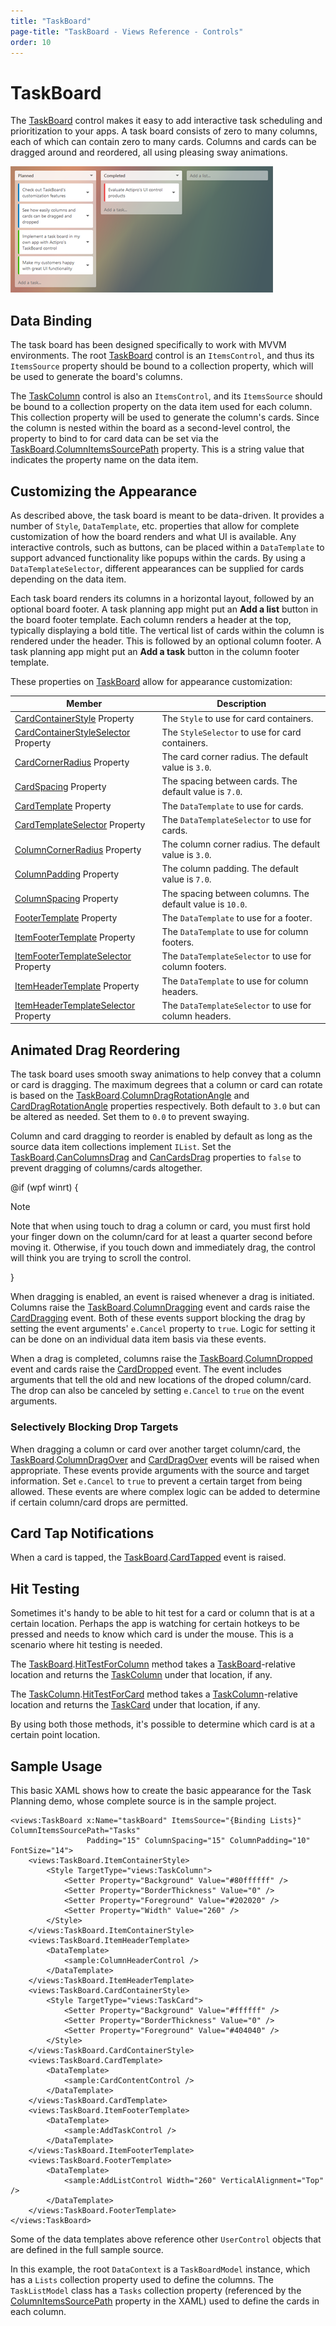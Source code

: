 ```yaml
---
title: "TaskBoard"
page-title: "TaskBoard - Views Reference - Controls"
order: 10
---
```

# TaskBoard

The [TaskBoard](xref:@ActiproUIRoot.Controls.Views.TaskBoard) control makes it easy to add interactive task scheduling and prioritization to your apps.  A task board consists of zero to many columns, each of which can contain zero to many cards.  Columns and cards can be dragged around and reordered, all using pleasing sway animations.

![Screenshot](../images/taskboard-task-planning.png)

## Data Binding

The task board has been designed specifically to work with MVVM environments.  The root [TaskBoard](xref:@ActiproUIRoot.Controls.Views.TaskBoard) control is an `ItemsControl`, and thus its `ItemsSource` property should be bound to a collection property, which will be used to generate the board's columns.

The [TaskColumn](xref:@ActiproUIRoot.Controls.Views.TaskColumn) control is also an `ItemsControl`, and its `ItemsSource` should be bound to a collection property on the data item used for each column.  This collection property will be used to generate the column's cards.  Since the column is nested within the board as a second-level control, the property to bind to for card data can be set via the [TaskBoard](xref:@ActiproUIRoot.Controls.Views.TaskBoard).[ColumnItemsSourcePath](xref:@ActiproUIRoot.Controls.Views.TaskBoard.ColumnItemsSourcePath) property.  This is a string value that indicates the property name on the data item.

## Customizing the Appearance

As described above, the task board is meant to be data-driven.  It provides a number of `Style`, `DataTemplate`, etc. properties that allow for complete customization of how the board renders and what UI is available.  Any interactive controls, such as buttons, can be placed within a `DataTemplate` to support advanced functionality like popups within the cards.  By using a `DataTemplateSelector`, different appearances can be supplied for cards depending on the data item.

Each task board renders its columns in a horizontal layout, followed by an optional board footer.  A task planning app might put an **Add a list** button in the board footer template.  Each column renders a header at the top, typically displaying a bold title.  The vertical list of cards within the column is rendered under the header.  This is followed by an optional column footer.  A task planning app might put an **Add a task** button in the column footer template.

These properties on [TaskBoard](xref:@ActiproUIRoot.Controls.Views.TaskBoard) allow for appearance customization:

| Member | Description |
|-----|-----|
| [CardContainerStyle](xref:@ActiproUIRoot.Controls.Views.TaskBoard.CardContainerStyle) Property | The `Style` to use for card containers. |
| [CardContainerStyleSelector](xref:@ActiproUIRoot.Controls.Views.TaskBoard.CardContainerStyleSelector) Property | The `StyleSelector` to use for card containers. |
| [CardCornerRadius](xref:@ActiproUIRoot.Controls.Views.TaskBoard.CardCornerRadius) Property | The card corner radius.  The default value is `3.0`. |
| [CardSpacing](xref:@ActiproUIRoot.Controls.Views.TaskBoard.CardSpacing) Property | The spacing between cards.  The default value is `7.0`. |
| [CardTemplate](xref:@ActiproUIRoot.Controls.Views.TaskBoard.CardTemplate) Property | The `DataTemplate` to use for cards. |
| [CardTemplateSelector](xref:@ActiproUIRoot.Controls.Views.TaskBoard.CardTemplateSelector) Property | The `DataTemplateSelector` to use for cards. |
| [ColumnCornerRadius](xref:@ActiproUIRoot.Controls.Views.TaskBoard.ColumnCornerRadius) Property | The column corner radius.  The default value is `3.0`. |
| [ColumnPadding](xref:@ActiproUIRoot.Controls.Views.TaskBoard.ColumnPadding) Property | The column padding.  The default value is `7.0`. |
| [ColumnSpacing](xref:@ActiproUIRoot.Controls.Views.TaskBoard.ColumnSpacing) Property | The spacing between columns.  The default value is `10.0`. |
| [FooterTemplate](xref:@ActiproUIRoot.Controls.Views.TaskBoard.FooterTemplate) Property | The `DataTemplate` to use for a footer. |
| [ItemFooterTemplate](xref:@ActiproUIRoot.Controls.Views.TaskBoard.ItemFooterTemplate) Property | The `DataTemplate` to use for column footers. |
| [ItemFooterTemplateSelector](xref:@ActiproUIRoot.Controls.Views.TaskBoard.ItemFooterTemplateSelector) Property | The `DataTemplateSelector` to use for column footers. |
| [ItemHeaderTemplate](xref:@ActiproUIRoot.Controls.Views.TaskBoard.ItemHeaderTemplate) Property | The `DataTemplate` to use for column headers. |
| [ItemHeaderTemplateSelector](xref:@ActiproUIRoot.Controls.Views.TaskBoard.ItemHeaderTemplateSelector) Property | The `DataTemplateSelector` to use for column headers. |

## Animated Drag Reordering

The task board uses smooth sway animations to help convey that a column or card is dragging.  The maximum degrees that a column or card can rotate is based on the [TaskBoard](xref:@ActiproUIRoot.Controls.Views.TaskBoard).[ColumnDragRotationAngle](xref:@ActiproUIRoot.Controls.Views.TaskBoard.ColumnDragRotationAngle) and [CardDragRotationAngle](xref:@ActiproUIRoot.Controls.Views.TaskBoard.CardDragRotationAngle) properties respectively.  Both default to `3.0` but can be altered as needed.  Set them to `0.0` to prevent swaying.

Column and card dragging to reorder is enabled by default as long as the source data item collections implement `IList`.  Set the [TaskBoard](xref:@ActiproUIRoot.Controls.Views.TaskBoard).[CanColumnsDrag](xref:@ActiproUIRoot.Controls.Views.TaskBoard.CanColumnsDrag) and [CanCardsDrag](xref:@ActiproUIRoot.Controls.Views.TaskBoard.CanCardsDrag) properties to `false` to prevent dragging of columns/cards altogether.

@if (wpf winrt) {

> [!NOTE]
> Note that when using touch to drag a column or card, you must first hold your finger down on the column/card for at least a quarter second before moving it.  Otherwise, if you touch down and immediately drag, the control will think you are trying to scroll the control.

}

When dragging is enabled, an event is raised whenever a drag is initiated.  Columns raise the [TaskBoard](xref:@ActiproUIRoot.Controls.Views.TaskBoard).[ColumnDragging](xref:@ActiproUIRoot.Controls.Views.TaskBoard.ColumnDragging) event and cards raise the [CardDragging](xref:@ActiproUIRoot.Controls.Views.TaskBoard.CardDragging) event.  Both of these events support blocking the drag by setting the event arguments' `e.Cancel` property to `true`.  Logic for setting it can be done on an individual data item basis via these events.

When a drag is completed, columns raise the [TaskBoard](xref:@ActiproUIRoot.Controls.Views.TaskBoard).[ColumnDropped](xref:@ActiproUIRoot.Controls.Views.TaskBoard.ColumnDropped) event and cards raise the [CardDropped](xref:@ActiproUIRoot.Controls.Views.TaskBoard.CardDropped) event.  The event includes arguments that tell the old and new locations of the droped column/card.  The drop can also be canceled by setting `e.Cancel` to `true` on the event arguments.

### Selectively Blocking Drop Targets

When dragging a column or card over another target column/card, the [TaskBoard](xref:@ActiproUIRoot.Controls.Views.TaskBoard).[ColumnDragOver](xref:@ActiproUIRoot.Controls.Views.TaskBoard.ColumnDragOver) and [CardDragOver](xref:@ActiproUIRoot.Controls.Views.TaskBoard.CardDragOver) events will be raised when appropriate.  These events provide arguments with the source and target information.  Set `e.Cancel` to `true` to prevent a certain target from being allowed.  These events are where complex logic can be added to determine if certain column/card drops are permitted.

## Card Tap Notifications

When a card is tapped, the [TaskBoard](xref:@ActiproUIRoot.Controls.Views.TaskBoard).[CardTapped](xref:@ActiproUIRoot.Controls.Views.TaskBoard.CardTapped) event is raised.

## Hit Testing

Sometimes it's handy to be able to hit test for a card or column that is at a certain location.  Perhaps the app is watching for certain hotkeys to be pressed and needs to know which card is under the mouse.  This is a scenario where hit testing is needed.

The [TaskBoard](xref:@ActiproUIRoot.Controls.Views.TaskBoard).[HitTestForColumn](xref:@ActiproUIRoot.Controls.Views.TaskBoard.HitTestForColumn*) method takes a [TaskBoard](xref:@ActiproUIRoot.Controls.Views.TaskBoard)-relative location and returns the [TaskColumn](xref:@ActiproUIRoot.Controls.Views.TaskColumn) under that location, if any.

The [TaskColumn](xref:@ActiproUIRoot.Controls.Views.TaskColumn).[HitTestForCard](xref:@ActiproUIRoot.Controls.Views.TaskColumn.HitTestForCard*) method takes a [TaskColumn](xref:@ActiproUIRoot.Controls.Views.TaskColumn)-relative location and returns the [TaskCard](xref:@ActiproUIRoot.Controls.Views.TaskCard) under that location, if any.

By using both those methods, it's possible to determine which card is at a certain point location.

## Sample Usage

This basic XAML shows how to create the basic appearance for the Task Planning demo, whose complete source is in the sample project.

```xaml
<views:TaskBoard x:Name="taskBoard" ItemsSource="{Binding Lists}" ColumnItemsSourcePath="Tasks"
                 Padding="15" ColumnSpacing="15" ColumnPadding="10" FontSize="14">
	<views:TaskBoard.ItemContainerStyle>
		<Style TargetType="views:TaskColumn">
			<Setter Property="Background" Value="#80ffffff" />
			<Setter Property="BorderThickness" Value="0" />
			<Setter Property="Foreground" Value="#202020" />
			<Setter Property="Width" Value="260" />
		</Style>
	</views:TaskBoard.ItemContainerStyle>
	<views:TaskBoard.ItemHeaderTemplate>
		<DataTemplate>
			<sample:ColumnHeaderControl />
		</DataTemplate>
	</views:TaskBoard.ItemHeaderTemplate>
	<views:TaskBoard.CardContainerStyle>
		<Style TargetType="views:TaskCard">
			<Setter Property="Background" Value="#ffffff" />
			<Setter Property="BorderThickness" Value="0" />
			<Setter Property="Foreground" Value="#404040" />
		</Style>
	</views:TaskBoard.CardContainerStyle>
	<views:TaskBoard.CardTemplate>
		<DataTemplate>
			<sample:CardContentControl />
		</DataTemplate>
	</views:TaskBoard.CardTemplate>
	<views:TaskBoard.ItemFooterTemplate>
		<DataTemplate>
			<sample:AddTaskControl />
		</DataTemplate>
	</views:TaskBoard.ItemFooterTemplate>
	<views:TaskBoard.FooterTemplate>
		<DataTemplate>
			<sample:AddListControl Width="260" VerticalAlignment="Top" />
		</DataTemplate>
	</views:TaskBoard.FooterTemplate>
</views:TaskBoard>
```

Some of the data templates above reference other `UserControl` objects that are defined in the full sample source.

In this example, the root `DataContext` is a `TaskBoardModel` instance, which has a `Lists` collection property used to define the columns.  The `TaskListModel` class has a `Tasks` collection property (referenced by the [ColumnItemsSourcePath](xref:@ActiproUIRoot.Controls.Views.TaskBoard.ColumnItemsSourcePath) property in the XAML) used to define the cards in each column.

